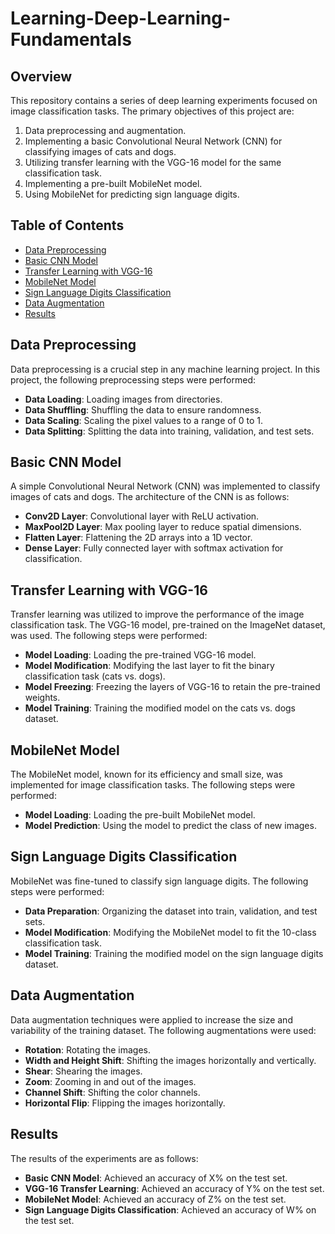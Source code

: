 # Learning-Deep-Learning-Fundamentals

## Overview

This repository contains a series of deep learning experiments focused on image classification tasks. The primary objectives of this project are:

1. Data preprocessing and augmentation.
2. Implementing a basic Convolutional Neural Network (CNN) for classifying images of cats and dogs.
3. Utilizing transfer learning with the VGG-16 model for the same classification task.
4. Implementing a pre-built MobileNet model.
5. Using MobileNet for predicting sign language digits.

## Table of Contents

- [Data Preprocessing](#data-preprocessing)
- [Basic CNN Model](#basic-cnn-model)
- [Transfer Learning with VGG-16](#transfer-learning-with-vgg-16)
- [MobileNet Model](#mobilenet-model)
- [Sign Language Digits Classification](#sign-language-digits-classification)
- [Data Augmentation](#data-augmentation)
- [Results](#results)


## Data Preprocessing

Data preprocessing is a crucial step in any machine learning project. In this project, the following preprocessing steps were performed:

- **Data Loading**: Loading images from directories.
- **Data Shuffling**: Shuffling the data to ensure randomness.
- **Data Scaling**: Scaling the pixel values to a range of 0 to 1.
- **Data Splitting**: Splitting the data into training, validation, and test sets.

## Basic CNN Model

A simple Convolutional Neural Network (CNN) was implemented to classify images of cats and dogs. The architecture of the CNN is as follows:

- **Conv2D Layer**: Convolutional layer with ReLU activation.
- **MaxPool2D Layer**: Max pooling layer to reduce spatial dimensions.
- **Flatten Layer**: Flattening the 2D arrays into a 1D vector.
- **Dense Layer**: Fully connected layer with softmax activation for classification.

## Transfer Learning with VGG-16

Transfer learning was utilized to improve the performance of the image classification task. The VGG-16 model, pre-trained on the ImageNet dataset, was used. The following steps were performed:

- **Model Loading**: Loading the pre-trained VGG-16 model.
- **Model Modification**: Modifying the last layer to fit the binary classification task (cats vs. dogs).
- **Model Freezing**: Freezing the layers of VGG-16 to retain the pre-trained weights.
- **Model Training**: Training the modified model on the cats vs. dogs dataset.

## MobileNet Model

The MobileNet model, known for its efficiency and small size, was implemented for image classification tasks. The following steps were performed:

- **Model Loading**: Loading the pre-built MobileNet model.
- **Model Prediction**: Using the model to predict the class of new images.

## Sign Language Digits Classification

MobileNet was fine-tuned to classify sign language digits. The following steps were performed:

- **Data Preparation**: Organizing the dataset into train, validation, and test sets.
- **Model Modification**: Modifying the MobileNet model to fit the 10-class classification task.
- **Model Training**: Training the modified model on the sign language digits dataset.

## Data Augmentation

Data augmentation techniques were applied to increase the size and variability of the training dataset. The following augmentations were used:

- **Rotation**: Rotating the images.
- **Width and Height Shift**: Shifting the images horizontally and vertically.
- **Shear**: Shearing the images.
- **Zoom**: Zooming in and out of the images.
- **Channel Shift**: Shifting the color channels.
- **Horizontal Flip**: Flipping the images horizontally.

## Results

The results of the experiments are as follows:

- **Basic CNN Model**: Achieved an accuracy of X% on the test set.
- **VGG-16 Transfer Learning**: Achieved an accuracy of Y% on the test set.
- **MobileNet Model**: Achieved an accuracy of Z% on the test set.
- **Sign Language Digits Classification**: Achieved an accuracy of W% on the test set.
